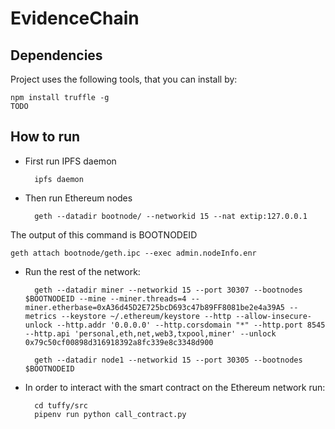 # EvidenceChain

## Dependencies

Project uses the following tools, that you can install by:

	npm install truffle -g
	TODO

## How to run

- First run IPFS daemon

		ipfs daemon

- Then run Ethereum nodes

		geth --datadir bootnode/ --networkid 15 --nat extip:127.0.0.1

The output of this command is BOOTNODEID

	geth attach bootnode/geth.ipc --exec admin.nodeInfo.enr

- Run the rest of the network:

		geth --datadir miner --networkid 15 --port 30307 --bootnodes $BOOTNODEID --mine --miner.threads=4 --miner.etherbase=0xA36d45D2E725bcD693c47b89FF8081be2e4a39A5 --metrics --keystore ~/.ethereum/keystore --http --allow-insecure-unlock --http.addr '0.0.0.0' --http.corsdomain "*" --http.port 8545 --http.api 'personal,eth,net,web3,txpool,miner' --unlock 0x79c50cf00898d316918392a8fc339e8c3348d900

		geth --datadir node1 --networkid 15 --port 30305 --bootnodes $BOOTNODEID

- In order to interact with the smart contract on the Ethereum network run:

		cd tuffy/src
		pipenv run python call_contract.py
